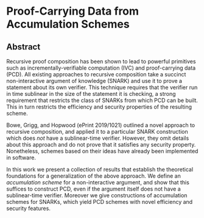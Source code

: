 # Proof-Carrying Data from Accumulation Schemes

## Abstract

Recursive proof composition has been shown to lead to powerful primitives such as incrementally-verifiable computation (IVC) and proof-carrying data (PCD). All existing approaches to recursive composition take a succinct non-interactive argument of knowledge (SNARK) and use it to prove a statement about its own verifier. This technique requires that the verifier run in time sublinear in the size of the statement it is checking, a strong requirement that restricts the class of SNARKs from which PCD can be built. This in turn restricts the efficiency and security properties of the resulting scheme.

Bowe, Grigg, and Hopwood (ePrint 2019/1021) outlined a novel approach to recursive composition, and applied it to a particular SNARK construction which does *not* have a sublinear-time verifier. However, they omit details about this approach and do not prove that it satisfies any security property. Nonetheless, schemes based on their ideas have already been implemented in software.

In this work we present a collection of results that establish the theoretical foundations for a generalization of the above approach. We define an *accumulation scheme* for a non-interactive argument, and show that this suffices to construct PCD, even if the argument itself does not have a sublinear-time verifier. Moreover we give constructions of accumulation schemes for SNARKs, which yield PCD schemes with novel efficiency and security features.
